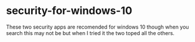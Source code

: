 # security-for-windows-10
These two security apps are recomended for windows 10 though when you search this may not be but when I tried it the two toped all the others.
